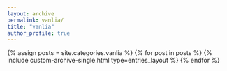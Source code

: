 ```yaml
---
layout: archive
permalink: vanlia/
title: "vanlia"
author_profile: true
---
```


{% assign posts = site.categories.vanlia %}
{% for post in posts %}
{% include custom-archive-single.html type=entries_layout %}
{% endfor %}
